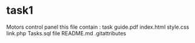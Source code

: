 # task1
 Motors control panel 
 this file contain :
task guide.pdf
index.html
style.css
link.php
Tasks.sql file
README.md
.gitattributes
